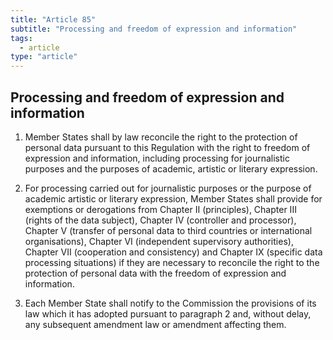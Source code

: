 ```yaml
---
title: "Article 85"
subtitle: "Processing and freedom of expression and information"
tags:
  - article
type: "article"
---
```

## Processing and freedom of expression and information

1. Member States shall by law reconcile the right to the protection of personal data pursuant to this Regulation with the right to freedom of expression and information, including processing for journalistic purposes and the purposes of academic, artistic or literary expression.

2. For processing carried out for journalistic purposes or the purpose of academic artistic or literary expression, Member States shall provide for exemptions or derogations from Chapter II (principles), Chapter III (rights of the data subject), Chapter IV (controller and processor), Chapter V (transfer of personal data to third countries or international organisations), Chapter VI (independent supervisory authorities), Chapter VII (cooperation and consistency) and Chapter IX (specific data processing situations) if they are necessary to reconcile the right to the protection of personal data with the freedom of expression and information.

3. Each Member State shall notify to the Commission the provisions of its law which it has adopted pursuant to paragraph 2 and, without delay, any subsequent amendment law or amendment affecting them.
